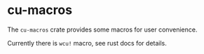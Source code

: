 # cu-macros

The `cu-macros` crate provides some macros for user convenience.

Currently there is `wcu!` macro, see rust docs for details.
